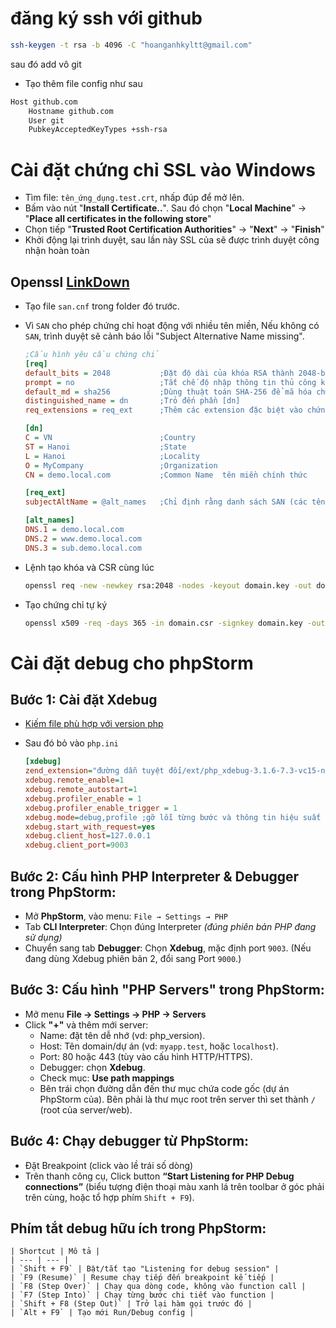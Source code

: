 # đăng ký ssh với github

```sh
ssh-keygen -t rsa -b 4096 -C "hoanganhkyltt@gmail.com"
```
sau đó add vô git

- Tạo thêm file config như sau

```sh
Host github.com
    Hostname github.com
    User git
    PubkeyAcceptedKeyTypes +ssh-rsa
```

# Cài đặt chứng chỉ SSL vào Windows

- Tìm file: `tên_ứng_dụng.test.crt`, nhấp đúp để mở lên.
- Bấm vào nút "**Install Certificate..**". Sau đó chọn "**Local Machine**" → "**Place all certificates in the following store**"
- Chọn tiếp "**Trusted Root Certification Authorities**" → "**Next**" → "**Finish**"
- Khởi động lại trình duyệt, sau lần này SSL của sẽ được trình duyệt công nhận hoàn toàn

## Openssl [LinkDown](https://slproweb.com/products/Win32OpenSSL.html)

- Tạo file `san.cnf` trong folder đó trước.
- Vì `SAN` cho phép chứng chỉ hoạt động với nhiều tên miền, Nếu không có `SAN`, trình duyệt sẽ cảnh báo lỗi "Subject Alternative Name missing".

  ```ini
  ;Cấu hình yêu cầu chứng chỉ
  [req]
  default_bits = 2048           ;Đặt độ dài của khóa RSA thành 2048-bit
  prompt = no                   ;Tắt chế độ nhập thông tin thủ công khi tạo chứng chỉ.
  default_md = sha256           ;Dùng thuật toán SHA-256 để mã hóa chứng chỉ
  distinguished_name = dn       ;Trỏ đến phần [dn]
  req_extensions = req_ext      ;Thêm các extension đặc biệt vào chứng chỉ, cụ thể là Subject Alternative Name (SAN).

  [dn]
  C = VN                        ;Country
  ST = Hanoi                    ;State
  L = Hanoi                     ;Locality
  O = MyCompany                 ;Organization
  CN = demo.local.com           ;Common Name  tên miền chính thức

  [req_ext]
  subjectAltName = @alt_names   ;Chỉ định rằng danh sách SAN (các tên miền thay thế) sẽ được lấy từ phần [alt_names].

  [alt_names]
  DNS.1 = demo.local.com
  DNS.2 = www.demo.local.com
  DNS.3 = sub.demo.local.com
  ```

- Lệnh tạo khóa và CSR cùng lúc

  ```sh
  openssl req -new -newkey rsa:2048 -nodes -keyout domain.key -out domain.csr -subj "/CN=yourdomain.com"
  ```

- Tạo chứng chỉ tự ký

  ```sh
  openssl x509 -req -days 365 -in domain.csr -signkey domain.key -out domain.crt
  ```

# Cài đặt debug cho phpStorm

## **Bước 1: Cài đặt Xdebug**

- [Kiếm file phù hợp với version php](https://xdebug.org/download/historical)
- Sau đó bỏ vào `php.ini`

  ```ini
  [xdebug]
  zend_extension="đường dẫn tuyệt đối/ext/php_xdebug-3.1.6-7.3-vc15-nts-x86_64.dll"
  xdebug.remote_enable=1
  xdebug.remote_autostart=1
  xdebug.profiler_enable = 1
  xdebug.profiler_enable_trigger = 1
  xdebug.mode=debug,profile ;gỡ lỗi từng bước và thông tin hiệu suất
  xdebug.start_with_request=yes
  xdebug.client_host=127.0.0.1
  xdebug.client_port=9003
  ```

## **Bước 2: Cấu hình PHP Interpreter & Debugger trong PhpStorm:**

- Mở **PhpStorm**, vào menu: `File → Settings → PHP`
- Tab **CLI Interpreter**: Chọn đúng Interpreter _(đúng phiên bản PHP đang sử dụng)_
- Chuyển sang tab **Debugger**: Chọn **Xdebug**, mặc định port `9003`.
  (Nếu đang dùng Xdebug phiên bản 2, đổi sang Port `9000`.)

## **Bước 3: Cấu hình "PHP Servers" trong PhpStorm:**

- Mở menu **File → Settings → PHP → Servers**
- Click **"+"** và thêm mới server:
  - Name: đặt tên dễ nhớ (vd: php_version).
  - Host: Tên domain/dự án (vd: `myapp.test`, hoặc `localhost`).
  - Port: 80 hoặc 443 (tùy vào cấu hình HTTP/HTTPS).
  - Debugger: chọn **Xdebug**.
  - Check mục: **Use path mappings**
  - Bên trái chọn đường dẫn đến thư mục chứa code gốc (dự án PhpStorm của). Bên phải là thư mục root trên server thì set thành `/` (root của server/web).

## **Bước 4: Chạy debugger từ PhpStorm:**

- Đặt Breakpoint (click vào lề trái số dòng)
- Trên thanh công cụ, Click button **“Start Listening for PHP Debug connections”** (biểu tượng điện thoại màu xanh lá trên toolbar ở góc phải trên cùng, hoặc tổ hợp phím `Shift + F9`).

## **Phím tắt debug hữu ích trong PhpStorm:**

    | Shortcut | Mô tả |
    | --- | --- |
    | `Shift + F9` | Bật/tắt tạo "Listening for debug session" |
    | `F9 (Resume)` | Resume chạy tiếp đến breakpoint kế tiếp |
    | `F8 (Step Over)` | Chạy qua dòng code, không vào function call |
    | `F7 (Step Into)` | Chạy từng bước chi tiết vào function |
    | `Shift + F8 (Step Out)` | Trở lại hàm gọi trước đó |
    | `Alt + F9` | Tạo mới Run/Debug config |
